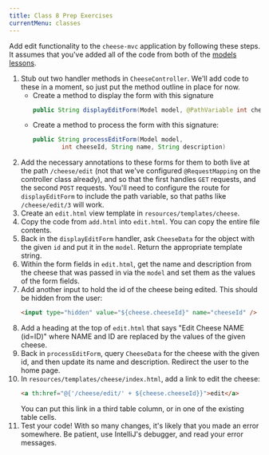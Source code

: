 ```yaml
---
title: Class 8 Prep Exercises
currentMenu: classes
---
```


Add edit functionality to the `cheese-mvc` application by following these steps. It assumes that you've added all of the code from both of the [models lessons](../../videos/).

1. Stub out two handler methods in `CheeseController`. We'll add code to these in a moment, so just put the method outline in place for now.
    - Create a method to display the form with this signature
        ```java
        public String displayEditForm(Model model, @PathVariable int cheeseId)
        ```
    - Create a method to process the form with this signature:
        ```java
        public String processEditForm(Model model,
                int cheeseId, String name, String description)
        ```
1. Add the necessary annotations to these forms for them to both live at the path `/cheese/edit` (not that we've configured `@RequestMapping` on the controller class already), and so that the first handles `GET` requests, and the second `POST` requests. You'll need to configure the route for `displayEditForm` to include the path variable, so that paths like `/cheese/edit/3` will work.
1. Create an `edit.html` view template in `resources/templates/cheese`.
1. Copy the code from `add.html` into `edit.html`. You can copy the entire file contents.
1. Back in the `displayEditForm` handler, ask `CheeseData` for the object with the given `id` and put it in the `model`. Return the appropriate template string.
1. Within the form fields in `edit.html`, get the name and description from the cheese that was passed in via the `model` and set them as the values of the form fields.
1. Add another input to hold the id of the cheese being edited. This should be hidden from the user:
    ```html
    <input type="hidden" value="${cheese.cheeseId}" name="cheeseId" />
    ```
1. Add a heading at the top of `edit.html` that says "Edit Cheese NAME (id=ID)" where NAME and ID are replaced by the values of the given cheese.
1. Back in `processEditForm`, query `CheeseData` for the cheese with the given id, and then update its name and description. Redirect the user to the home page.
1. In `resources/templates/cheese/index.html`, add a link to edit the cheese:
    ```html
    <a th:href="@{'/cheese/edit/' + ${cheese.cheeseId}}">edit</a>
    ```
    You can put this link in a third table column, or in one of the existing table cells.
1. Test your code! With so many changes, it's likely that you made an error somewhere. Be patient, use IntelliJ's debugger, and read your error messages.

